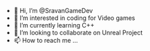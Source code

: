 - 👋 Hi, I’m @SravanGameDev
- 👀 I’m interested in coding for Video games
- 🌱 I’m currently learning C++
- 💞️ I’m looking to collaborate on Unreal Project
- 📫 How to reach me ...

<!---
SravanGameDev/SravanGameDev is a ✨ special ✨ repository because its `README.md` (this file) appears on your GitHub profile.
You can click the Preview link to take a look at your changes.
--->
